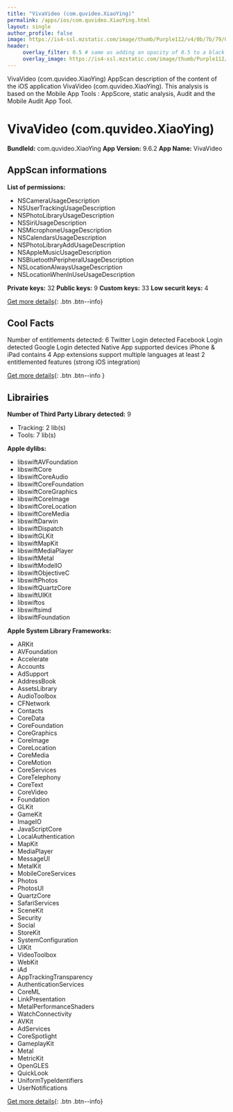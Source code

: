 ```yaml
---
title: "VivaVideo (com.quvideo.XiaoYing)"
permalink: /apps/ios/com.quvideo.XiaoYing.html
layout: single
author_profile: false
image: https://is4-ssl.mzstatic.com/image/thumb/Purple112/v4/0b/7b/79/0b7b7994-335d-b096-d341-5b33b1707a05/AppIcon-0-0-1x_U007emarketing-0-0-0-10-0-0-sRGB-0-0-0-GLES2_U002c0-512MB-85-220-0-0.png/512x512bb.jpg
header: 
     overlay_filter: 0.5 # same as adding an opacity of 0.5 to a black background
     overlay_image: https://is4-ssl.mzstatic.com/image/thumb/Purple112/v4/0b/7b/79/0b7b7994-335d-b096-d341-5b33b1707a05/AppIcon-0-0-1x_U007emarketing-0-0-0-10-0-0-sRGB-0-0-0-GLES2_U002c0-512MB-85-220-0-0.png/512x512bb.jpg
---
```

VivaVideo (com.quvideo.XiaoYing) AppScan description of the content of the iOS application VivaVideo (com.quvideo.XiaoYing). This analysis is based on the Mobile App Tools : AppScore, static analysis, Audit and the Mobile Audit App Tool.

# VivaVideo (com.quvideo.XiaoYing)

**BundleId:** com.quvideo.XiaoYing
**App Version:** 9.6.2
**App Name:** VivaVideo


## AppScan informations 

**List of permissions:** 
- NSCameraUsageDescription
- NSUserTrackingUsageDescription
- NSPhotoLibraryUsageDescription
- NSSiriUsageDescription
- NSMicrophoneUsageDescription
- NSCalendarsUsageDescription
- NSPhotoLibraryAddUsageDescription
- NSAppleMusicUsageDescription
- NSBluetoothPeripheralUsageDescription
- NSLocationAlwaysUsageDescription
- NSLocationWhenInUseUsageDescription
  
  
**Private keys:** 32
**Public keys:** 9
**Custom keys:** 33
**Low securit keys:** 4
  
[Get more details](/pricing.html){: .btn .btn--info}

## Cool Facts

Number of entitlements detected: 6
Twitter Login detected
Facebook Login detected
Google Login detected
Native App
supported devices iPhone & iPad
contains 4 App extensions
support multiple languages
at least 2 entitlemented features (strong iOS integration)
  
[Get more details](/pricing.html){: .btn .btn--info }

## Librairies 
**Number of Third Party Library detected:** 9
- Tracking: 2 lib(s)
- Tools: 7 lib(s)


**Apple dylibs:**
- libswiftAVFoundation
- libswiftCore
- libswiftCoreAudio
- libswiftCoreFoundation
- libswiftCoreGraphics
- libswiftCoreImage
- libswiftCoreLocation
- libswiftCoreMedia
- libswiftDarwin
- libswiftDispatch
- libswiftGLKit
- libswiftMapKit
- libswiftMediaPlayer
- libswiftMetal
- libswiftModelIO
- libswiftObjectiveC
- libswiftPhotos
- libswiftQuartzCore
- libswiftUIKit
- libswiftos
- libswiftsimd
- libswiftFoundation


**Apple System Library Frameworks:**
- ARKit
- AVFoundation
- Accelerate
- Accounts
- AdSupport
- AddressBook
- AssetsLibrary
- AudioToolbox
- CFNetwork
- Contacts
- CoreData
- CoreFoundation
- CoreGraphics
- CoreImage
- CoreLocation
- CoreMedia
- CoreMotion
- CoreServices
- CoreTelephony
- CoreText
- CoreVideo
- Foundation
- GLKit
- GameKit
- ImageIO
- JavaScriptCore
- LocalAuthentication
- MapKit
- MediaPlayer
- MessageUI
- MetalKit
- MobileCoreServices
- Photos
- PhotosUI
- QuartzCore
- SafariServices
- SceneKit
- Security
- Social
- StoreKit
- SystemConfiguration
- UIKit
- VideoToolbox
- WebKit
- iAd
- AppTrackingTransparency
- AuthenticationServices
- CoreML
- LinkPresentation
- MetalPerformanceShaders
- WatchConnectivity
- AVKit
- AdServices
- CoreSpotlight
- GameplayKit
- Metal
- MetricKit
- OpenGLES
- QuickLook
- UniformTypeIdentifiers
- UserNotifications


  
[Get more details](/pricing.html){: .btn .btn--info}

